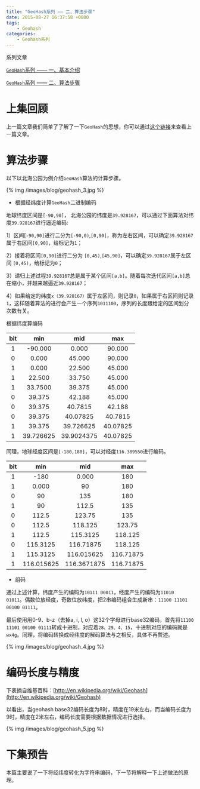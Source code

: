 ```yaml
---
title: "GeoHash系列 —— 二、算法步骤"
date: 2015-08-27 16:37:58 +0800
tags: 
	- Geohash
categories:
	- Geohash系列
---
```


系列文章

[`GeoHash`系列 —— 一、基本介绍](http://historyzhang.github.io/2015/08/26/2015-08-26-geohash-xi-lie-zhi-yi-ji-ben-jie-shao/)

[`GeoHash`系列 —— 二、算法步骤](http://historyzhang.github.io/2015/08/27/2015-08-27-geohash-xi-lie-er-suan-fa-bu-zou/)

# 上集回顾
上一篇文章我们简单了了解了一下`GeoHash`的思想，你可以通过[这个链接](http://historyzhang.github.io/2015/08/26/2015-08-26-geohash-xi-lie-zhi-yi-ji-ben-jie-shao/)来查看上一篇文章。


# 算法步骤

以下以北海公园为例介绍`GeoHash`算法的计算步骤。

{% img /images/blog/geohash_3.jpg %}

* 根据经纬度计算`GeoHash`二进制编码

地球纬度区间是`[-90,90]`， 北海公园的纬度是`39.928167`，可以通过下面算法对纬度`39.928167`进行逼近编码:

1）区间[`-90,90]`进行二分为`[-90,0)`,`[0,90]`，称为左右区间，可以确定`39.928167`属于右区间`[0,90]`，给标记为`1`；

2）接着将区间`[0,90]`进行二分为 `[0,45)`,`[45,90]`，可以确定`39.928167`属于左区间 `[0,45)`，给标记为`0`；

3）递归上述过程`39.928167`总是属于某个区间`[a,b]`。随着每次迭代区间`[a,b]`总在缩小，并越来越逼近`39.928167`；

4）如果给定的纬度`x（39.928167）`属于左区间，则记录`0`，如果属于右区间则记录`1`，这样随着算法的进行会产生一个序列`1011100`，序列的长度跟给定的区间划分次数有关。

<!--more-->
根据纬度算编码

| bit        | min           | mid  | max |
| :-------------: |:------------------:| :------------------:|:----------------:|
| 1      | -90.000 | 0.000 |90.000|
| 0      | 0.000      |   45.000 |90.000|
| 1	|0.000	|22.500	|45.000|
|1|	22.500|	33.750|	45.000|
|1	|33.7500	|39.375	|45.000|
|0	|39.375|	42.188	|45.000|
|0	|39.375|	40.7815	|42.188|
|0	|39.375|	40.07825|	40.7815|
|1	|39.375	|39.726625|	40.07825|
|1	|39.726625|	39.9024375|	40.07825|

同理，地球经度区间是`[-180,180]`，可以对经度`116.389550`进行编码。

|bit|	min	|mid	|max|
| :-------------: |:------------------:| :------------------:|:--------------:|
|1	|-180	|0.000	|180|
|1|	0.000|	90	|180|
|0	|90	|135|	180|
|1|	90|	112.5	|135|
|0	|112.5|	123.75	|135|
|0	|112.5	|118.125	|123.75|
|1	|112.5	|115.3125|	118.125|
|0	|115.3125	|116.71875	|118.125|
|1	|115.3125	|116.015625	|116.71875|
|1	|116.015625	|116.3671875	|116.71875|

* 组码

通过上述计算，纬度产生的编码为`10111 00011`，经度产生的编码为`11010 01011`。偶数位放经度，奇数位放纬度，把2串编码组合生成新串：`11100 11101 00100 01111`。

最后使用用0-9、b-z（去掉a, i, l, o）这32个字母进行base32编码，首先将`11100 11101 00100 01111`转成十进制，对应着`28、29、4、15`，十进制对应的编码就是`wx4g`。同理，将编码转换成经纬度的解码算法与之相反，具体不再赘述。

{% img /images/blog/geohash_4.jpg %}

# 编码长度与精度

下表摘自维基百科：[http://en.wikipedia.org/wiki/Geohash](http://en.wikipedia.org/wiki/Geohash)

以看出，当geohash base32编码长度为8时，精度在19米左右，而当编码长度为9时，精度在2米左右，编码长度需要根据数据情况进行选择。

{% img /images/blog/geohash_5.jpg %}

# 下集预告

本篇主要说了一下将经纬度转化为字符串编码，下一节将解释一下上述做法的原理。